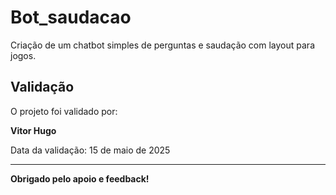 # Bot_saudacao

Criação de um chatbot  simples de perguntas e saudação com layout para jogos.

## Validação

O projeto foi validado por:

**Vitor Hugo**

Data da validação: 15 de maio de 2025

---

<strong>Obrigado pelo apoio e feedback!</strong>

